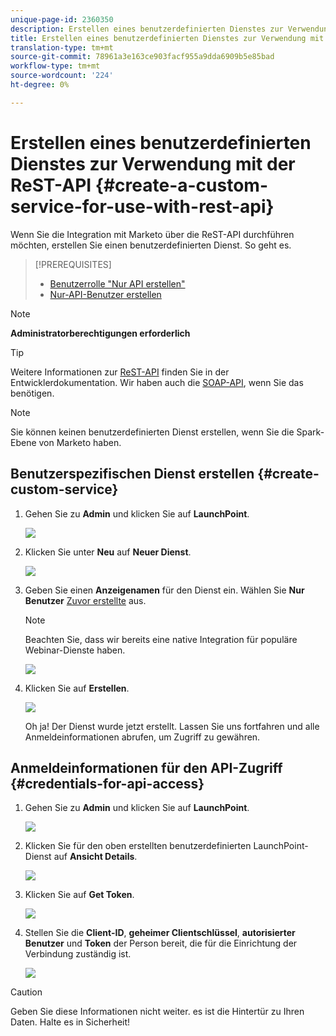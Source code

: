 ```yaml
---
unique-page-id: 2360350
description: Erstellen eines benutzerdefinierten Dienstes zur Verwendung mit der ReST-API - Marketing Docs - Produktdokumentation
title: Erstellen eines benutzerdefinierten Dienstes zur Verwendung mit der ReST-API
translation-type: tm+mt
source-git-commit: 78961a3e163ce903facf955a9dda6909b5e85bad
workflow-type: tm+mt
source-wordcount: '224'
ht-degree: 0%

---
```



# Erstellen eines benutzerdefinierten Dienstes zur Verwendung mit der ReST-API {#create-a-custom-service-for-use-with-rest-api}

Wenn Sie die Integration mit Marketo über die ReST-API durchführen möchten, erstellen Sie einen benutzerdefinierten Dienst. So geht es.

>[!PREREQUISITES]
>
>* [Benutzerrolle &quot;Nur API erstellen&quot;](/help/marketo/product-docs/administration/users-and-roles/create-an-api-only-user-role.md)
>* [Nur-API-Benutzer erstellen](/help/marketo/product-docs/administration/users-and-roles/create-an-api-only-user.md)

>



>[!NOTE]
>
>**Administratorberechtigungen erforderlich**

>[!TIP]
>
>Weitere Informationen zur [ReST-API](http://developers.marketo.com/documentation/rest/) finden Sie in der Entwicklerdokumentation. Wir haben auch die [SOAP-API](http://developers.marketo.com/documentation/soap/), wenn Sie das benötigen.

>[!NOTE]
>
>Sie können keinen benutzerdefinierten Dienst erstellen, wenn Sie die Spark-Ebene von Marketo haben.

## Benutzerspezifischen Dienst erstellen {#create-custom-service}

1. Gehen Sie zu **Admin** und klicken Sie auf **LaunchPoint**.

   ![](assets/image2014-9-19-10-3a38-3a15.png)

1. Klicken Sie unter **Neu** auf **Neuer Dienst**.

   ![](assets/image2014-9-19-10-3a38-3a22.png)

1. Geben Sie einen **Anzeigenamen** für den Dienst ein. Wählen Sie **Nur Benutzer** [Zuvor erstellte](/help/marketo/product-docs/administration/users-and-roles/create-an-api-only-user.md) aus.

   >[!NOTE]
   >
   >Beachten Sie, dass wir bereits eine native Integration für populäre Webinar-Dienste haben.

   ![](assets/image2014-9-19-10-3a38-3a32.png)

1. Klicken Sie auf **Erstellen**.

   ![](assets/image2014-9-19-10-3a39-3a28.png)

   Oh ja! Der Dienst wurde jetzt erstellt. Lassen Sie uns fortfahren und alle Anmeldeinformationen abrufen, um Zugriff zu gewähren.

## Anmeldeinformationen für den API-Zugriff {#credentials-for-api-access}

1. Gehen Sie zu **Admin** und klicken Sie auf **LaunchPoint**.

   ![](assets/image2014-9-19-10-3a42-3a11.png)

1. Klicken Sie für den oben erstellten benutzerdefinierten LaunchPoint-Dienst auf **Ansicht Details**.

   ![](assets/image2014-9-19-10-3a42-3a16.png)

1. Klicken Sie auf **Get Token**.

   ![](assets/image2014-9-19-10-3a42-3a24.png)

1. Stellen Sie die **Client-ID**, **geheimer Clientschlüssel**, **autorisierter Benutzer** und **Token** der Person bereit, die für die Einrichtung der Verbindung zuständig ist.

   ![](assets/image2014-9-19-10-3a42-3a38.png)

>[!CAUTION]
>
>Geben Sie diese Informationen nicht weiter. es ist die Hintertür zu Ihren Daten. Halte es in Sicherheit!
